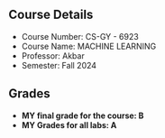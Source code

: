 ## Course Details

- Course Number: CS-GY - 6923
- Course Name: MACHINE LEARNING
- Professor: Akbar
- Semester: Fall 2024


## Grades

- **MY final grade for the course: B**
- **MY Grades for all labs: A**

